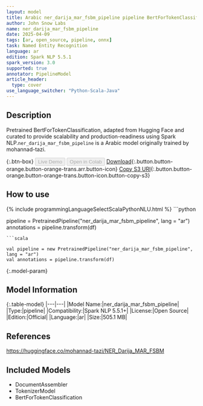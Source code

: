 ```yaml
---
layout: model
title: Arabic ner_darija_mar_fsbm_pipeline pipeline BertForTokenClassification from mohannad-tazi
author: John Snow Labs
name: ner_darija_mar_fsbm_pipeline
date: 2025-04-09
tags: [ar, open_source, pipeline, onnx]
task: Named Entity Recognition
language: ar
edition: Spark NLP 5.5.1
spark_version: 3.0
supported: true
annotator: PipelineModel
article_header:
  type: cover
use_language_switcher: "Python-Scala-Java"
---
```


## Description

Pretrained BertForTokenClassification, adapted from Hugging Face and curated to provide scalability and production-readiness using Spark NLP.`ner_darija_mar_fsbm_pipeline` is a Arabic model originally trained by mohannad-tazi.

{:.btn-box}
<button class="button button-orange" disabled>Live Demo</button>
<button class="button button-orange" disabled>Open in Colab</button>
[Download](https://s3.amazonaws.com/auxdata.johnsnowlabs.com/public/models/ner_darija_mar_fsbm_pipeline_ar_5.5.1_3.0_1744199625644.zip){:.button.button-orange.button-orange-trans.arr.button-icon}
[Copy S3 URI](s3://auxdata.johnsnowlabs.com/public/models/ner_darija_mar_fsbm_pipeline_ar_5.5.1_3.0_1744199625644.zip){:.button.button-orange.button-orange-trans.button-icon.button-copy-s3}

## How to use



<div class="tabs-box" markdown="1">
{% include programmingLanguageSelectScalaPythonNLU.html %}
```python

pipeline = PretrainedPipeline("ner_darija_mar_fsbm_pipeline", lang = "ar")
annotations =  pipeline.transform(df)   

```
```scala

val pipeline = new PretrainedPipeline("ner_darija_mar_fsbm_pipeline", lang = "ar")
val annotations = pipeline.transform(df)

```
</div>

{:.model-param}
## Model Information

{:.table-model}
|---|---|
|Model Name:|ner_darija_mar_fsbm_pipeline|
|Type:|pipeline|
|Compatibility:|Spark NLP 5.5.1+|
|License:|Open Source|
|Edition:|Official|
|Language:|ar|
|Size:|505.1 MB|

## References

https://huggingface.co/mohannad-tazi/NER_Darija_MAR_FSBM

## Included Models

- DocumentAssembler
- TokenizerModel
- BertForTokenClassification
